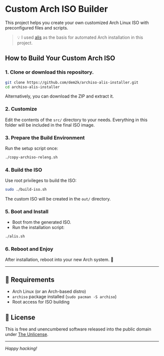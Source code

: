 # Custom Arch ISO Builder

This project helps you create your own customized Arch Linux ISO with preconfigured files and scripts.

> 💡 I used [alis](https://picodotdev.github.io/alis/) as the basis for automated Arch installation in this project.

## How to Build Your Custom Arch ISO

### 1. Clone or download this repository.

```bash
git clone https://github.com/dem2k/archiso-alis-installer.git
cd archiso-alis-installer
```

Alternatively, you can download the ZIP and extract it.

### 2. Customize

Edit the contents of the `src/` directory to your needs.
Everything in this folder will be included in the final ISO image.

### 3. Prepare the Build Environment

Run the setup script once:

```bash
./copy-archiso-releng.sh
```

### 4. Build the ISO

Use root privileges to build the ISO:

```bash
sudo ./build-iso.sh
```

The custom ISO will be created in the `out/` directory.

### 5. Boot and Install

- Boot from the generated ISO.
- Run the installation script:

```bash
./alis.sh
```

### 6. Reboot and Enjoy

After installation, reboot into your new Arch system. 🚀

---

## 🧩 Requirements

- Arch Linux (or an Arch-based distro)
- `archiso` package installed (`sudo pacman -S archiso`)
- Root access for ISO building

## 📄 License

This is free and unencumbered software released into the public domain under [The Unlicense](https://unlicense.org/).

---

*Happy hacking!*

